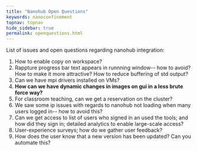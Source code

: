 ```yaml
---
title: "Nanohub Open Questions"
keywords: nanoconfinement
topnav: topnav
hide_sidebar: true
permalink: openquestions.html
---
```


List of issues and open questions regarding nanohub integration:

1. How to enable copy on workspace?
2. Rappture progress bar text appears in runnning window-- how to avoid? How to make it more attractive? How to reduce buffering of std output? 
3. Can we have mpi drivers installed on VMs?
4. **How can we have dynamic changes in images on gui in a less brute force way?**
5. For classroom teaching, can we get a reservation on the cluster?
6. We saw some ip issues with regards to nanohub not loading when many users logged in-- how to avoid this?
7. Can we get access to list of users who signed in an used the tools; and how did they sign in; detailed analytics to enable large-scale access?
8. User-experience surveys; how do we gather user feedback?
9. How does the user know that a new version has been updated? Can you automate this?
